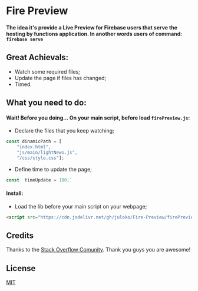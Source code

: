# Fire Preview
#### The idea it's provide a Live Preview for Firebase users that serve the hosting by functions application. In another words users of command: `firebase serve`
 
 
## Great Achievals:
-  Watch some required files;
-  Update the page if files has changed;
-  Timed.

## What you need to do:
#### Wait! Before you doing... On your main script, before load `firePreview.js`:

-  Declare the files that you keep watching;
```js
const dinamicPath = [
    "index.html",
    "js/main/lightNews.js",
    "/css/style.css"];
```

-  Define time to update the page;
```js
const  timeUpdate = 100;`
```

#### Install:
-  Load the lib before your main script on your webpage;
```html
<script src="https://cdn.jsdelivr.net/gh/juloko/Fire-Preview/firePreview.js"></script>
```


## Credits

Thanks to the  [Stack Overflow Comunity](http://stackoverflow.com/).
Thank you guys you are awesome!


 ## License

[MIT](LICENSE)
